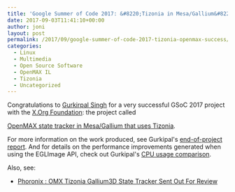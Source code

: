 ```yaml
---
title: 'Google Summer of Code 2017: &#8220;Tizonia in Mesa/Gallium&#8220; success story!'
date: 2017-09-03T11:41:10+00:00
author: joni
layout: post
permalink: /2017/09/google-summer-of-code-2017-tizonia-openmax-success/
categories:
  - Linux
  - Multimedia
  - Open Source Software
  - OpenMAX IL
  - Tizonia
  - Uncategorized
---
```


Congratulations to [Gurkirpal Singh](https://singhcodes.wordpress.com/) for a very successful
GSoC 2017 project with the [X.Org
Foundation](https://www.x.org/wiki/XorgFoundation/): the project called

<p class="lead">
<a href="https://summerofcode.withgoogle.com/projects/#4737166321123328"
target="_blank" rel="noopener noreferrer">OpenMAX state tracker in Mesa/Gallium
that uses Tizonia</a>.
</p>

For more information on the work produced, see Gurkipal's [end-of-project
report](https://singhcodes.wordpress.com/2017/08/22/gsoc-2017-project-summary-success/). And
for details on the performance improvements generated when using the EGLImage
API, check out Gurkipal's [CPU usage
comparison](https://singhcodes.wordpress.com/2017/08/04/gsoc-2017-third-phase-starts/).

Also, see:
* [Phoronix : OMX Tizonia Gallium3D State Tracker Sent Out For Review](https://www.phoronix.com/scan.php?page=news_item&px=Tizonia-G3D-Patches-For-Review)

